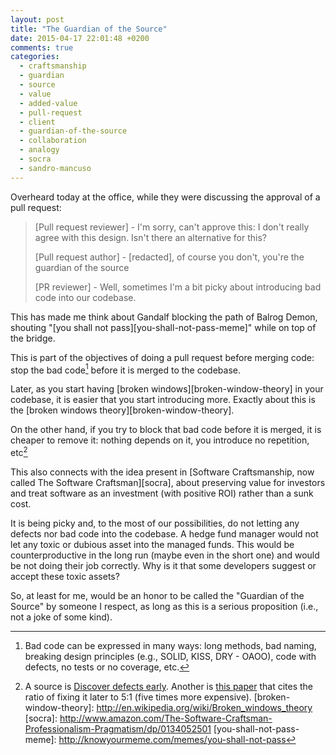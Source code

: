 ```yaml
---
layout: post
title: "The Guardian of the Source"
date: 2015-04-17 22:01:48 +0200
comments: true
categories: 
  - craftsmanship
  - guardian
  - source
  - value
  - added-value
  - pull-request
  - client
  - guardian-of-the-source
  - collaboration
  - analogy
  - socra
  - sandro-mancuso
---
```


Overheard today at the office, while they were discussing the approval of a pull request: 

> [Pull request reviewer] - I'm sorry, can't approve this: I don't really agree with this design. Isn't there an alternative for this?
>
> [Pull request author] - [redacted], of course you don't, you're the guardian of the source
>
> [PR reviewer] - Well, sometimes I'm a bit picky about introducing bad code into our codebase.

This has made me think about Gandalf blocking the path of Balrog Demon, shouting "[you shall not pass][you-shall-not-pass-meme]" while on top of the bridge.

This is part of the objectives of doing a pull request before merging code: stop the bad code[^1] before it is merged to the codebase.

Later, as you start having [broken windows][broken-window-theory] in your codebase, it is easier that you start introducing more. Exactly about this is the [broken windows theory][broken-window-theory].

On the other hand, if you try to block that bad code before it is merged, it is cheaper to remove it: nothing depends on it, you introduce no repetition, etc[^2]

This also connects with the idea present in [Software Craftsmanship, now called The Software Craftsman][socra], about preserving value for investors and treat software as an investment (with positive ROI) rather than a sunk cost.

It is being picky and, to the most of our possibilities, do not letting any defects nor bad code into the codebase. A hedge fund manager would not let any toxic or dubious asset into the managed funds. This would be counterproductive in the long run (maybe even in the short one) and would be not doing their job correctly. Why is it that some developers suggest or accept these toxic assets?

So, at least for me, would be an honor to be called the "Guardian of the Source" by someone I respect, as long as this is a serious proposition (i.e., not a joke of some kind).

[^1]: Bad code can be expressed in many ways: long methods, bad naming, breaking design principles (e.g., SOLID, KISS, DRY - OAOO), code with defects, no tests or no coverage, etc.
[^2]: A source is [Discover defects early](http://c2.com/cgi/wiki?DiscoverDefectsEarly). Another is [this paper](http://developers.slashdot.org/story/03/10/21/0141215/software-defects---do-late-bugs-really-cost-more) that cites the ratio of fixing it later to 5:1 (five times more expensive).
[broken-window-theory]: http://en.wikipedia.org/wiki/Broken_windows_theory
[socra]: http://www.amazon.com/The-Software-Craftsman-Professionalism-Pragmatism/dp/0134052501
[you-shall-not-pass-meme]: http://knowyourmeme.com/memes/you-shall-not-pass